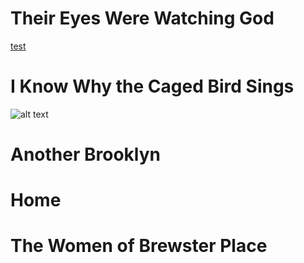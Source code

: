 # **Their Eyes Were Watching God**
[test](https://aazariaz.github.io/about)

# **I Know Why the Caged Bird Sings**
![alt text](https://github.com/aazariaz/aazariaz.github.io/blob/master/caged%20bird.jpg?raw=true)

# **Another Brooklyn**

# **Home**

# **The Women of Brewster Place**
